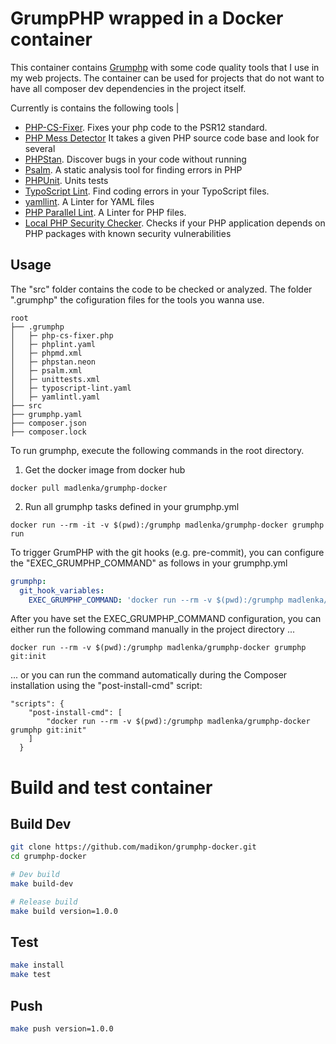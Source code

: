 # GrumpPHP wrapped in a Docker container

This container contains [Grumphp](https://github.com/phpro/grumphp)  with some code quality tools that I use in my web projects. 
The container can be used for projects that do not want to have all composer dev dependencies in the project itself.

Currently is contains the following tools
                                              |
* [PHP-CS-Fixer](https://github.com/FriendsOfPHP/PHP-CS-Fixer). Fixes your php code to the PSR12 standard.
* [PHP Mess Detector](https://phpmd.org/) It takes a given PHP source code base and look for several 
* [PHPStan](https://github.com/phpstan/phpstan). Discover bugs in your code without running 
* [Psalm](https://github.com/vimeo/psalm). A static analysis tool for finding errors in PHP 
* [PHPUnit](https://phpunit.de/). Units tests
* [TypoScript Lint](https://github.com/martin-helmich/typo3-typoscript-lint). Find coding errors in your TypoScript files.  
* [yamllint](https://yamllint.readthedocs.io/en/stable/). A Linter for YAML files
* [PHP Parallel Lint](https://github.com/php-parallel-lint/PHP-Parallel-Lint). A Linter for PHP files.   
* [Local PHP Security Checker](https://github.com/fabpot/local-php-security-checker). Checks if your PHP application depends on PHP packages with known security vulnerabilities

## Usage

The "src" folder contains the code to be checked or analyzed.
The folder ".grumphp" the cofiguration files for the tools you wanna use.

```
root
├── .grumphp
│   ├─ php-cs-fixer.php
│   ├─ phplint.yaml
│   ├─ phpmd.xml
│   ├─ phpstan.neon
│   ├─ psalm.xml
│   ├─ unittests.xml
│   ├─ typoscript-lint.yaml
│   ├─ yamlintl.yaml
├── src
├── grumphp.yaml
├── composer.json
├── composer.lock
```

To run grumphp, execute the following commands in the root directory.

1. Get the docker image from docker hub
```
docker pull madlenka/grumphp-docker
```

2. Run all grumphp tasks defined in your grumphp.yml
```
docker run --rm -it -v $(pwd):/grumphp madlenka/grumphp-docker grumphp run
```

To trigger GrumPHP with the git hooks (e.g. pre-commit), you can configure the "EXEC_GRUMPHP_COMMAND" as follows in your grumphp.yml

```yaml
grumphp:
  git_hook_variables:
    EXEC_GRUMPHP_COMMAND: 'docker run --rm -v $(pwd):/grumphp madlenka/grumphp-docker'
```

After you have set the EXEC_GRUMPHP_COMMAND configuration, you can either run the following command manually in the project directory ...
```
docker run --rm -v $(pwd):/grumphp madlenka/grumphp-docker grumphp git:init
```

... or you can run the command automatically during the Composer installation using the "post-install-cmd" script:
```
"scripts": {
    "post-install-cmd": [
        "docker run --rm -v $(pwd):/grumphp madlenka/grumphp-docker grumphp git:init"
    ]
  }
```
# Build and test container

## Build Dev

```bash
git clone https://github.com/madikon/grumphp-docker.git
cd grumphp-docker

# Dev build
make build-dev

# Release build 
make build version=1.0.0
```

## Test 

```bash
make install 
make test
```

## Push 

```bash
make push version=1.0.0
```





